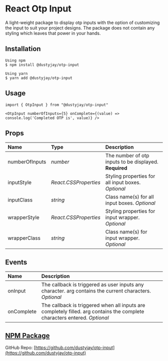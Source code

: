 # React Otp Input

A light-weight package to display otp inputs with the option of customizing the input to suit your project designs. The package does not contain any styling which leaves that power in your hands.

## Installation

```
Using npm
$ npm install @dustyjay/otp-input
```

```
Using yarn
$ yarn add @dustyjay/otp-input
```

## Usage

```
import { OtpInput } from "@dustyjay/otp-input"

<OtpInput numberOfInputs={5} onComplete={(value) => console.log('Completed OTP is', value)} />
```

## Props

| Name           | Type                  | Description                                            |
| :------------- | :-------------------- | :----------------------------------------------------- |
| numberOfInputs | _number_              | The number of otp inputs to be displayed. **Required** |
| inputStyle     | _React.CSSProperties_ | Styling properties for all input boxes. _Optional_     |
| inputClass     | _string_              | Class name(s) for all input boxes. _Optional_          |
| wrapperStyle   | _React.CSSProperties_ | Styling properties for input wrapper. _Optional_       |
| wrapperClass   | _string_              | Class name(s) for input wrapper. _Optional_            |

## Events

| Name       | Description                                                                                                               |
| :--------- | :------------------------------------------------------------------------------------------------------------------------ |
| onInput    | The callback is triggered as user inputs any character. arg contains the current characters. _Optional_                   |
| onComplete | The callback is triggered when all inputs are completely filled. arg contains the complete characters entered. _Optional_ |

## [NPM Package](https://www.npmjs.com/package/@dustyjay/otp-input)

GitHub Repo: [https://github.com/dustyjay/otp-input](https://github.com/dustyjay/otp-input)
